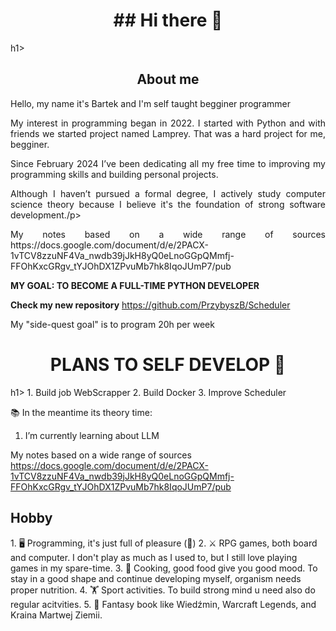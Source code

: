 <h1 id="header" align="center">## Hi there 👋</h1>h1>
<h2 align="center">About me</h2>
<p align="justify">Hello, my name it's Bartek and I'm self taught begginer programmer</p>
<p align="justify">My interest in programming began in 2022. I started with Python and with friends we started project named Lamprey. That was a hard project for me, begginer. </p>
<p align="justify">Since February 2024 I’ve been dedicating all my free time to improving my programming skills and building personal projects.</p>
<p align="justify">Although I haven’t pursued a formal degree, I actively study computer science theory because I believe it's the foundation of strong software development./p>
<p align="justify">My notes based on a wide range of sources https://docs.google.com/document/d/e/2PACX-1vTCV8zzuNF4Va_nwdb39jJkH8yQ0eLnoGGpQMmfj-FFOhKxcGRgv_tYJOhDX1ZPvuMb7hk8IqoJUmP7/pub</p>
<p align="justify"><b>MY GOAL: TO BECOME A FULL-TIME PYTHON DEVELOPER</b></p>

<b>Check my new repository</b>
https://github.com/PrzybyszB/Scheduler

My "side-quest goal" is to program 20h per week

<h1 id="header" align="center">PLANS TO SELF DEVELOP 👋</h1>h1>
1. Build job WebScrapper
2. Build Docker
3. Improve Scheduler

📚 In the meantime its theory time: 
1. I’m currently learning about LLM

My notes based on a wide range of sources https://docs.google.com/document/d/e/2PACX-1vTCV8zzuNF4Va_nwdb39jJkH8yQ0eLnoGGpQMmfj-FFOhKxcGRgv_tYJOhDX1ZPvuMb7hk8IqoJUmP7/pub

<h2>Hobby</h2>
1. 🖥️ Programming, it's just full of pleasure (🐛)
2. ⚔️ RPG games, both board and computer. I don't play as much as I used to, but I still love playing games in my spare-time.
3. 🔪 Cooking, good food give you good mood. To stay in a good shape and continue developing myself, organism needs proper nutrition.
4. 🏋️ Sport activities. To build strong mind u need also do regular acitvities.
5. 📖 Fantasy book like Wiedźmin, Warcraft Legends, and Kraina Martwej Ziemii.


<!--
**PrzybyszB/PrzybyszB** is a ✨ _special_ ✨ repository because its `README.md` (this file) appears on your GitHub profile.

Here are some ideas to get you started:

- 🔭 I’m currently working on ...
- 🌱 I’m currently learning ...
- 👯 I’m looking to collaborate on ...
- 🤔 I’m looking for help with ...
- 💬 Ask me about ...
- 📫 How to reach me: ...
- 😄 Pronouns: ...
- ⚡ Fun fact: ...
-->
